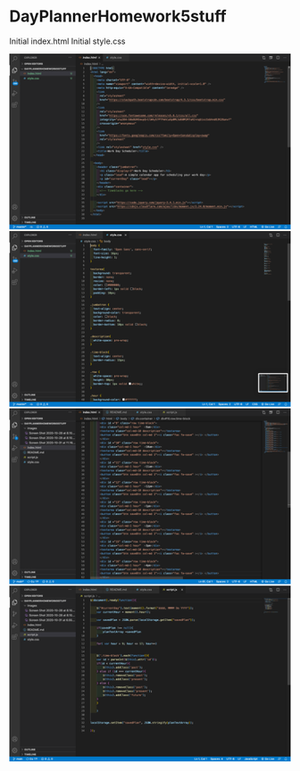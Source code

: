 # DayPlannerHomework5stuff
Initial index.html
Initial style.css

![](images/Screen%20Shot%202020-10-28%20at%208.10.11%20PM.png)
![](images/Screen%20Shot%202020-10-28%20at%208.10.16%20PM.png)
![](images/Screen%20Shot%202020-10-31%20at%2011.32.30%20PM.png)
![](images/Screen%20Shot%202020-10-31%20at%2011.16.07%20PM.png)